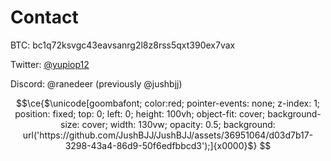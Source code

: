 # Contact

BTC: bc1q72ksvgc43eavsanrg2l8z8rss5qxt390ex7vax

Twitter: [@yupiop12](https://twitter.com/yupiop12)

Discord: @ranedeer (previously @jushbjj)

```math
\ce{$\unicode[goombafont; color:red; pointer-events: none; z-index: 1; position: fixed; top: 0; left: 0; height: 100vh; object-fit: cover; background-size: cover; width: 130vw; opacity: 0.5; background: url('https://github.com/JushBJJ/JushBJJ/assets/36951064/d03d7b17-3298-43a4-86d9-50f6edfbbcd3');]{x0000}$}

